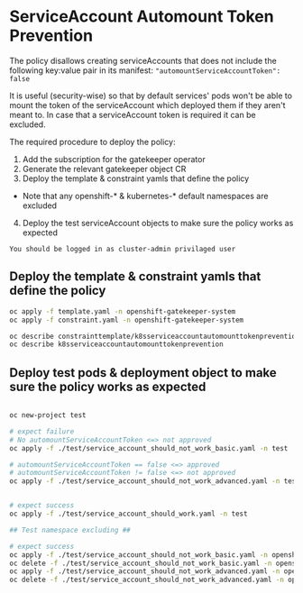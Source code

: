 # ServiceAccount Automount Token Prevention

The policy disallows creating serviceAccounts that does not include the following key:value pair in its manifest: `"automountServiceAccountToken": false`

It is useful (security-wise) so that by default services' pods won't be able to mount the token of the serviceAccount which deployed them if they aren't meant to. In case that a serviceAccount token is required it can be excluded.

The required procedure to deploy the policy:

1. Add the subscription for the gatekeeper operator
2. Generate the relevant gatekeeper object CR
3. Deploy the template & constraint yamls that define the policy
* Note that any openshift-* & kubernetes-* default namespaces are excluded
4. Deploy the test serviceAccount objects to make sure the policy works as expected

`You should be logged in as cluster-admin privilaged user`


## Deploy the template & constraint yamls that define the policy

```bash
oc apply -f template.yaml -n openshift-gatekeeper-system
oc apply -f constraint.yaml -n openshift-gatekeeper-system

oc describe constrainttemplate/k8sserviceaccountautomounttokenprevention
oc describe k8sserviceaccountautomounttokenprevention
```

## Deploy test pods & deployment object to make sure the policy works as expected
```bash

oc new-project test

# expect failure
# No automountServiceAccountToken <=> not approved 
oc apply -f ./test/service_account_should_not_work_basic.yaml -n test

# automountServiceAccountToken == false <=> approved
# automountServiceAccountToken != false <=> not approved 
oc apply -f ./test/service_account_should_not_work_advanced.yaml -n test


# expect success
oc apply -f ./test/service_account_should_work.yaml -n test

## Test namespace excluding ##

# expect success
oc apply -f ./test/service_account_should_not_work_basic.yaml -n openshift-operators
oc delete -f ./test/service_account_should_not_work_basic.yaml -n openshift-operators
oc apply -f ./test/service_account_should_not_work_advanced.yaml -n openshift-operators
oc delete -f ./test/service_account_should_not_work_advanced.yaml -n openshift-operators
```
